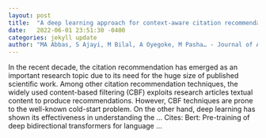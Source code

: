 ```yaml
---
layout: post
title:  "A deep learning approach for context-aware citation recommendation using rhetorical zone classification and similarity to overcome cold-start problem"
date:   2022-06-01 23:51:30 -0400
categories: jekyll update
author: "MA Abbas, S Ajayi, M Bilal, A Oyegoke, M Pasha… - Journal of Ambient …, 2022"
---
```

In the recent decade, the citation recommendation has emerged as an important research topic due to its need for the huge size of published scientific work. Among other citation recommendation techniques, the widely used content-based filtering (CBF) exploits research articles  textual content to produce recommendations. However, CBF techniques are prone to the well-known cold-start problem. On the other hand, deep learning has shown its effectiveness in understanding the … Cites: ‪Bert: Pre-training of deep bidirectional transformers for language …‬
